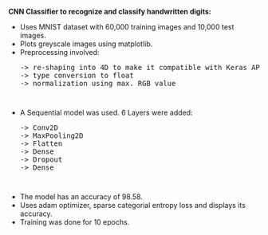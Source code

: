 **CNN Classifier to recognize and classify handwritten digits:**
- Uses MNIST dataset with 60,000 training images and 10,000 test images.
- Plots greyscale images using matplotlib.
- Preprocessing involved: 
  <pre>
  -> re-shaping into 4D to make it compatible with Keras API
  -> type conversion to float
  -> normalization using max. RGB value
  <pre>
- A Sequential model was used. 6 Layers were added:
  <pre>
  -> Conv2D
  -> MaxPooling2D
  -> Flatten
  -> Dense
  -> Dropout
  -> Dense
  <pre>
- The model has an accuracy of 98.58.
- Uses adam optimizer, sparse categorial entropy loss and displays its accuracy.
- Training was done for 10 epochs.
